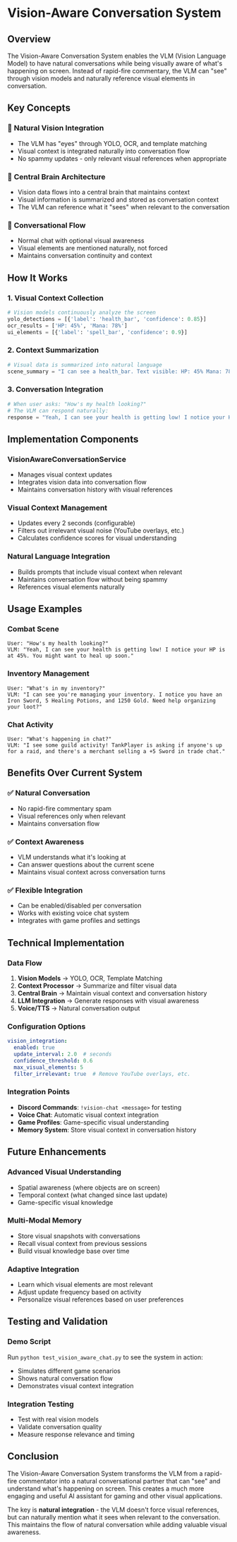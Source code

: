# Vision-Aware Conversation System

## Overview

The Vision-Aware Conversation System enables the VLM (Vision Language Model) to have natural conversations while being visually aware of what's happening on screen. Instead of rapid-fire commentary, the VLM can "see" through vision models and naturally reference visual elements in conversation.

## Key Concepts

### 🎯 **Natural Vision Integration**
- The VLM has "eyes" through YOLO, OCR, and template matching
- Visual context is integrated naturally into conversation flow
- No spammy updates - only relevant visual references when appropriate

### 🧠 **Central Brain Architecture**
- Vision data flows into a central brain that maintains context
- Visual information is summarized and stored as conversation context
- The VLM can reference what it "sees" when relevant to the conversation

### 💬 **Conversational Flow**
- Normal chat with optional visual awareness
- Visual elements are mentioned naturally, not forced
- Maintains conversation continuity and context

## How It Works

### 1. **Visual Context Collection**
```python
# Vision models continuously analyze the screen
yolo_detections = [{'label': 'health_bar', 'confidence': 0.85}]
ocr_results = ['HP: 45%', 'Mana: 78%']
ui_elements = [{'label': 'spell_bar', 'confidence': 0.9}]
```

### 2. **Context Summarization**
```python
# Visual data is summarized into natural language
scene_summary = "I can see a health_bar. Text visible: HP: 45% Mana: 78%. UI elements: spell_bar."
```

### 3. **Conversation Integration**
```python
# When user asks: "How's my health looking?"
# The VLM can respond naturally:
response = "Yeah, I can see your health is getting low! I notice your HP is at 45%. You might want to heal up soon."
```

## Implementation Components

### **VisionAwareConversationService**
- Manages visual context updates
- Integrates vision data into conversation flow
- Maintains conversation history with visual references

### **Visual Context Management**
- Updates every 2 seconds (configurable)
- Filters out irrelevant visual noise (YouTube overlays, etc.)
- Calculates confidence scores for visual understanding

### **Natural Language Integration**
- Builds prompts that include visual context when relevant
- Maintains conversation flow without being spammy
- References visual elements naturally

## Usage Examples

### **Combat Scene**
```
User: "How's my health looking?"
VLM: "Yeah, I can see your health is getting low! I notice your HP is at 45%. You might want to heal up soon."
```

### **Inventory Management**
```
User: "What's in my inventory?"
VLM: "I can see you're managing your inventory. I notice you have an Iron Sword, 5 Healing Potions, and 1250 Gold. Need help organizing your loot?"
```

### **Chat Activity**
```
User: "What's happening in chat?"
VLM: "I see some guild activity! TankPlayer is asking if anyone's up for a raid, and there's a merchant selling a +5 Sword in trade chat."
```

## Benefits Over Current System

### ✅ **Natural Conversation**
- No rapid-fire commentary spam
- Visual references only when relevant
- Maintains conversation flow

### ✅ **Context Awareness**
- VLM understands what it's looking at
- Can answer questions about the current scene
- Maintains visual context across conversation turns

### ✅ **Flexible Integration**
- Can be enabled/disabled per conversation
- Works with existing voice chat system
- Integrates with game profiles and settings

## Technical Implementation

### **Data Flow**
1. **Vision Models** → YOLO, OCR, Template Matching
2. **Context Processor** → Summarize and filter visual data
3. **Central Brain** → Maintain visual context and conversation history
4. **LLM Integration** → Generate responses with visual awareness
5. **Voice/TTS** → Natural conversation output

### **Configuration Options**
```yaml
vision_integration:
  enabled: true
  update_interval: 2.0  # seconds
  confidence_threshold: 0.6
  max_visual_elements: 5
  filter_irrelevant: true  # Remove YouTube overlays, etc.
```

### **Integration Points**
- **Discord Commands**: `!vision-chat <message>` for testing
- **Voice Chat**: Automatic visual context integration
- **Game Profiles**: Game-specific visual understanding
- **Memory System**: Store visual context in conversation history

## Future Enhancements

### **Advanced Visual Understanding**
- Spatial awareness (where objects are on screen)
- Temporal context (what changed since last update)
- Game-specific visual knowledge

### **Multi-Modal Memory**
- Store visual snapshots with conversations
- Recall visual context from previous sessions
- Build visual knowledge base over time

### **Adaptive Integration**
- Learn which visual elements are most relevant
- Adjust update frequency based on activity
- Personalize visual references based on user preferences

## Testing and Validation

### **Demo Script**
Run `python test_vision_aware_chat.py` to see the system in action:
- Simulates different game scenarios
- Shows natural conversation flow
- Demonstrates visual context integration

### **Integration Testing**
- Test with real vision models
- Validate conversation quality
- Measure response relevance and timing

## Conclusion

The Vision-Aware Conversation System transforms the VLM from a rapid-fire commentator into a natural conversational partner that can "see" and understand what's happening on screen. This creates a much more engaging and useful AI assistant for gaming and other visual applications.

The key is **natural integration** - the VLM doesn't force visual references, but can naturally mention what it sees when relevant to the conversation. This maintains the flow of natural conversation while adding valuable visual awareness. 